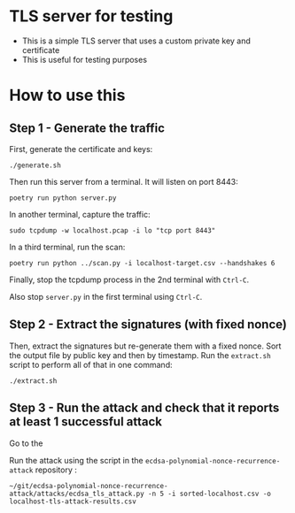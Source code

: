 # TLS server for testing

* This is a simple TLS server that uses a custom private key and certificate
* This is useful for testing purposes


# How to use this

## Step 1 - Generate the traffic

First, generate the certificate and keys:

```
./generate.sh
```

Then run this server from a terminal. It will listen on port 8443:

```
poetry run python server.py
```

In another terminal, capture the traffic:

```
sudo tcpdump -w localhost.pcap -i lo "tcp port 8443"
```

In a third terminal, run the scan:
```
poetry run python ../scan.py -i localhost-target.csv --handshakes 6
```

Finally, stop the tcpdump process in the 2nd terminal with `Ctrl-C`.

Also stop `server.py` in the first terminal using `Ctrl-C`.


## Step 2 - Extract the signatures (with fixed nonce)

Then, extract the signatures but re-generate them with a fixed nonce.
Sort the output file by public key and then by timestamp.
Run the `extract.sh` script to perform all of that in one command:

```
./extract.sh
```

## Step 3 - Run the attack and check that it reports at least 1 successful attack

Go to the 

Run the attack using the script in the `ecdsa-polynomial-nonce-recurrence-attack` repository :

```
~/git/ecdsa-polynomial-nonce-recurrence-attack/attacks/ecdsa_tls_attack.py -n 5 -i sorted-localhost.csv -o localhost-tls-attack-results.csv
```